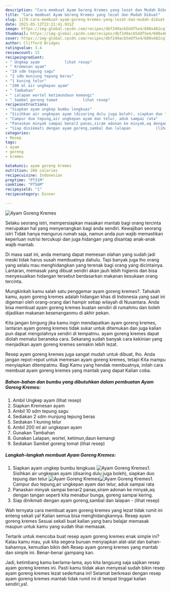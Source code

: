 ```yaml
---
description: "Cara membuat Ayam Goreng Kremes yang lezat dan Mudah Dibuat"
title: "Cara membuat Ayam Goreng Kremes yang lezat dan Mudah Dibuat"
slug: 1178-cara-membuat-ayam-goreng-kremes-yang-lezat-dan-mudah-dibuat
date: 2021-05-12T22:21:41.931Z
image: https://img-global.cpcdn.com/recipes/dbf249acb5ddf5e4/680x482cq70/ayam-goreng-kremes-foto-resep-utama.jpg
thumbnail: https://img-global.cpcdn.com/recipes/dbf249acb5ddf5e4/680x482cq70/ayam-goreng-kremes-foto-resep-utama.jpg
cover: https://img-global.cpcdn.com/recipes/dbf249acb5ddf5e4/680x482cq70/ayam-goreng-kremes-foto-resep-utama.jpg
author: Clifford Bridges
ratingvalue: 3.4
reviewcount: 15
recipeingredient:
- " Ungkep ayam           lihat resep"
- " Kremesan ayam"
- "10 sdm tepung sagu"
- "2 sdm munjung tepung beras"
- "1 kuning telur"
- "200 ml air ungkepan ayam"
- " Tambahan"
- " Lalapan wortel ketimundaun kemangi"
- " Sambel goreng tomat           lihat resep"
recipeinstructions:
- "Siapkan ayam ungkep bumbu lengkuas"
- "Sisihkan air ungkepan ayam (disaring dulu juga boleh), siapkan duo tepung dan telur"
- "Campur duo tepung,air ungkepan ayam dan telur, aduk sampai rata"
- "Panaskan minyak sampai benar2 panas,siram adonan ke minyak,aq dengan tangan seperti kita menabur bunga, goreng sampai kering."
- "Siap dinikmati dengan ayam goreng,sambal dan lalapan           (lihat resep)"
categories:
- Resep
tags:
- ayam
- goreng
- kremes

katakunci: ayam goreng kremes 
nutrition: 268 calories
recipecuisine: Indonesian
preptime: "PT31M"
cooktime: "PT56M"
recipeyield: "1"
recipecategory: Dinner

---
```



![Ayam Goreng Kremes](https://img-global.cpcdn.com/recipes/dbf249acb5ddf5e4/680x482cq70/ayam-goreng-kremes-foto-resep-utama.jpg)

Selaku seorang istri, mempersiapkan masakan mantab bagi orang tercinta merupakan hal yang menyenangkan bagi anda sendiri. Kewajiban seorang istri Tidak hanya mengurus rumah saja, namun anda pun wajib memastikan keperluan nutrisi tercukupi dan juga hidangan yang disantap anak-anak wajib mantab.

Di masa  saat ini, anda memang dapat memesan olahan yang sudah jadi meski tidak harus susah membuatnya dahulu. Tapi banyak juga lho orang yang selalu mau menghidangkan yang terenak bagi orang yang dicintainya. Lantaran, memasak yang dibuat sendiri akan jauh lebih higienis dan bisa menyesuaikan hidangan tersebut berdasarkan makanan kesukaan orang tercinta. 



Mungkinkah kamu salah satu penggemar ayam goreng kremes?. Tahukah kamu, ayam goreng kremes adalah hidangan khas di Indonesia yang saat ini digemari oleh orang-orang dari hampir setiap wilayah di Nusantara. Anda bisa membuat ayam goreng kremes buatan sendiri di rumahmu dan boleh dijadikan makanan kesenanganmu di akhir pekan.

Kita jangan bingung jika kamu ingin mendapatkan ayam goreng kremes, lantaran ayam goreng kremes tidak sukar untuk ditemukan dan juga kalian pun dapat mengolahnya sendiri di tempatmu. ayam goreng kremes dapat diolah memalui beraneka cara. Sekarang sudah banyak cara kekinian yang menjadikan ayam goreng kremes semakin lebih lezat.

Resep ayam goreng kremes juga sangat mudah untuk dibuat, lho. Anda jangan repot-repot untuk memesan ayam goreng kremes, tetapi Kita mampu menyiapkan ditempatmu. Bagi Kamu yang hendak membuatnya, inilah cara membuat ayam goreng kremes yang mantab yang dapat Kalian coba.

<!--inarticleads1-->

##### Bahan-bahan dan bumbu yang dibutuhkan dalam pembuatan Ayam Goreng Kremes:

1. Ambil  Ungkep ayam           (lihat resep)
1. Siapkan  Kremesan ayam
1. Ambil 10 sdm tepung sagu
1. Sediakan 2 sdm munjung tepung beras
1. Sediakan 1 kuning telur
1. Ambil 200 ml air ungkepan ayam
1. Gunakan  Tambahan
1. Gunakan  Lalapan, wortel, ketimun,daun kemangi
1. Sediakan  Sambel goreng tomat           (lihat resep)




<!--inarticleads2-->

##### Langkah-langkah membuat Ayam Goreng Kremes:

1. Siapkan ayam ungkep bumbu lengkuas
<img src="https://img-global.cpcdn.com/steps/478bf73646bb061c/160x128cq70/ayam-goreng-kremes-langkah-memasak-1-foto.jpg" alt="Ayam Goreng Kremes">1. Sisihkan air ungkepan ayam (disaring dulu juga boleh), siapkan duo tepung dan telur
<img src="https://img-global.cpcdn.com/steps/729cc06f66e47272/160x128cq70/ayam-goreng-kremes-langkah-memasak-2-foto.jpg" alt="Ayam Goreng Kremes"><img src="https://img-global.cpcdn.com/steps/789522dabff8188f/160x128cq70/ayam-goreng-kremes-langkah-memasak-2-foto.jpg" alt="Ayam Goreng Kremes">1. Campur duo tepung,air ungkepan ayam dan telur, aduk sampai rata
1. Panaskan minyak sampai benar2 panas,siram adonan ke minyak,aq dengan tangan seperti kita menabur bunga, goreng sampai kering.
1. Siap dinikmati dengan ayam goreng,sambal dan lalapan -           (lihat resep)




Wah ternyata cara membuat ayam goreng kremes yang lezat tidak rumit ini enteng sekali ya! Kalian semua bisa menghidangkannya. Resep ayam goreng kremes Sesuai sekali buat kalian yang baru belajar memasak maupun untuk kamu yang sudah lihai memasak.

Tertarik untuk mencoba buat resep ayam goreng kremes enak simple ini? Kalau kamu mau, yuk kita segera buruan menyiapkan alat-alat dan bahan-bahannya, kemudian bikin deh Resep ayam goreng kremes yang mantab dan simple ini. Benar-benar gampang kan. 

Jadi, ketimbang kamu berlama-lama, ayo kita langsung saja sajikan resep ayam goreng kremes ini. Pasti kamu tiidak akan menyesal sudah bikin resep ayam goreng kremes lezat sederhana ini! Selamat berkreasi dengan resep ayam goreng kremes mantab tidak rumit ini di tempat tinggal kalian sendiri,ya!.

